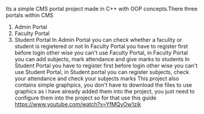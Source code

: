Its a simple CMS portal project made in C++ with OOP concepts.There three portals within CMS
1) Admin Portal
2) Faculty Portal
3) Student Portal
In Admin Portal you can check whether a faculity or student is regietered or not
In Faculty Portal you have to register first before login other wise you can't use Faculty Portal, in Faculty Portal you can add subjects, mark attendance and give marks to students
In Student Portal you have to register first before login other wise you can't use Student Portal, in Student portal you can register subjects, check your attendance and check your subjects marks 
This project also contains simple graphpics, you don't have to download the files to use graphics as i have already added them into the project, you just need to configure them into the project so for that use this guide https://www.youtube.com/watch?v=YfMQyOw1zik
